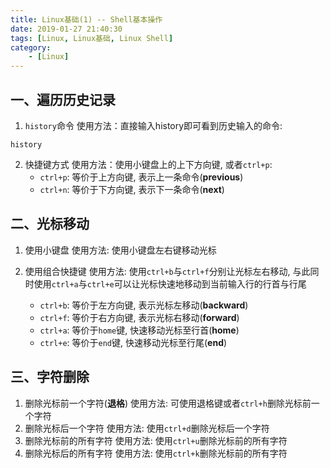 ```yaml
---
title: Linux基础(1) -- Shell基本操作
date: 2019-01-27 21:40:30
tags: [Linux, Linux基础, Linux Shell]
category:
    - [Linux]
---
```


## 一、遍历历史记录

1. `history`命令
   使用方法：直接输入history即可看到历史输入的命令:
```shell
history
```
2. 快捷键方式
使用方法：使用小键盘上的上下方向键, 或者`ctrl+p`: 
   * `ctrl+p`: 等价于上方向键, 表示上一条命令(**previous**)
   * `ctrl+n`: 等价于下方向键, 表示下一条命令(**next**)

## 二、光标移动
1. 使用小键盘
使用方法: 使用小键盘左右键移动光标

2. 使用组合快捷键
使用方法: 使用`ctrl+b`与`ctrl+f`分别让光标左右移动, 与此同时使用`ctrl+a`与`ctrl+e`可以让光标快速地移动到当前输入行的行首与行尾
   * `ctrl+b`: 等价于左方向键, 表示光标左移动(**backward**)
   * `ctrl+f`: 等价于右方向键, 表示光标右移动(**forward**)
   * `ctrl+a`: 等价于`home`键, 快速移动光标至行首(**home**)
   * `ctrl+e`: 等价于`end`键, 快速移动光标至行尾(**end**)

## 三、字符删除
1. 删除光标前一个字符(**退格**)
   使用方法: 可使用退格键或者`ctrl+h`删除光标前一个字符
2. 删除光标后一个字符
   使用方法: 使用`ctrl+d`删除光标后一个字符
3. 删除光标前的所有字符
   使用方法: 使用`ctrl+u`删除光标前的所有字符
4. 删除光标后的所有字符
   使用方法: 使用`ctrl+k`删除光标前的所有字符

